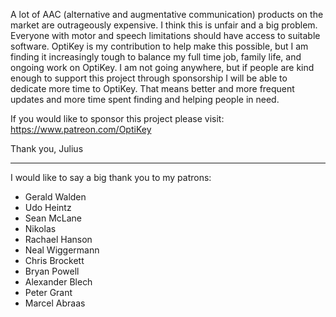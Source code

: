A lot of AAC (alternative and augmentative communication) products on the market are outrageously expensive. I think this is unfair and a big problem. Everyone with motor and speech limitations should have access to suitable software. OptiKey is my contribution to help make this possible, but I am finding it increasingly tough to balance my full time job, family life, and ongoing work on OptiKey. I am not going anywhere, but if people are kind enough to support this project through sponsorship I will be able to dedicate more time to OptiKey. That means better and more frequent updates and more time spent finding and helping people in need.

If you would like to sponsor this project please visit: https://www.patreon.com/OptiKey

Thank you,
Julius

---

I would like to say a big thank you to my patrons:

* Gerald Walden
* Udo Heintz
* Sean McLane
* Nikolas
* Rachael Hanson
* Neal Wiggermann
* Chris Brockett
* Bryan Powell
* Alexander Blech
* Peter Grant
* Marcel Abraas